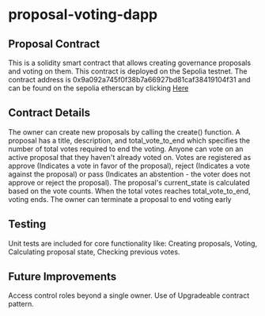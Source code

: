 # proposal-voting-dapp
## Proposal Contract
This is a solidity smart contract that allows creating governance proposals and voting on them. This contract is deployed on the Sepolia testnet. The contract address is 0x9a092a745f0f38b7a66927bd81caf38419104f31 and can be found on the sepolia etherscan by clicking [Here](https://sepolia.etherscan.io/address/0x9a092a745f0f38b7a66927bd81caf38419104f31)
## Contract Details
The owner can create new proposals by calling the create() function.
 A proposal has a title, description, and total_vote_to_end which specifies the number of total votes required to end the voting.
 Anyone can vote on an active proposal that they haven't already voted on.
 Votes are registered as approve (Indicates a vote in favor of the proposal), reject (Indicates a vote against the proposal) or pass (Indicates an abstention - the voter does not approve or reject the proposal).
 The proposal's current_state is calculated based on the vote counts.
 When the total votes reaches total_vote_to_end, voting ends.
 The owner can terminate a proposal to end voting early

## Testing
Unit tests are included for core functionality like:
Creating proposals,
Voting,
Calculating proposal state,
Checking previous votes.

## Future Improvements
Access control roles beyond a single owner.
 Use of Upgradeable contract pattern.
